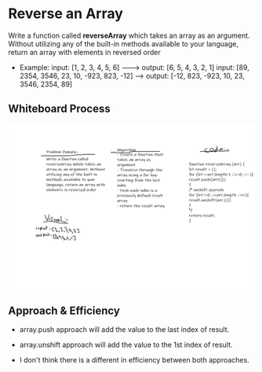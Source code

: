 # Reverse an Array
Write a function called **reverseArray** which takes an array as an argument. Without utilizing any of the built-in methods available to your language, return an array with elements in reversed order
- Example:
    input: [1, 2, 3, 4, 5, 6] ---> output: [6, 5, 4, 3, 2, 1]
    input: [89, 2354, 3546, 23, 10, -923, 823, -12] --> output: [-12, 823, -923, 10, 23, 3546, 2354, 89]


## Whiteboard Process
![](./assets/class-01.png)

## Approach & Efficiency
- array.push approach
will add the value to the last index of result.
- array.unshift approach
will add the value to the 1st index of result.

- I don't think there is a different in efficiency between both approaches.